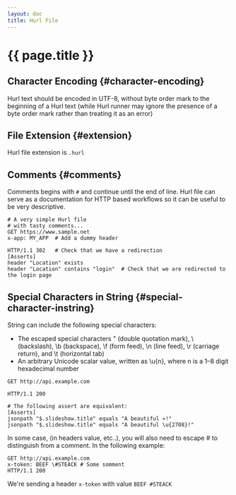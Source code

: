 ```yaml
---
layout: doc
title: Hurl File
---
```

# {{ page.title }}

## Character Encoding {#character-encoding}

Hurl text should be encoded in UTF-8, without byte order mark to the beginning of a
Hurl text (while Hurl runner may ignore the presence of a byte order mark
rather than treating it as an error)

## File Extension {#extension}

Hurl file extension is `.hurl`

## Comments {#comments}

Comments begins with `#` and continue until the end of line. Hurl file can serve as
a documentation for HTTP based workflows so it can be useful to be very descriptive.

```hurl
# A very simple Hurl file
# with tasty comments...
GET https://www.sample.net
x-app: MY_APP  # Add a dummy header

HTTP/1.1 302   # Check that we have a redirection
[Asserts]
header "Location" exists
header "Location" contains "login"  # Check that we are redirected to the login page
```

## Special Characters in String {#special-character-instring}

String can include the following special characters:

- The escaped special characters \" (double quotation mark), \\ (backslash), \b (backspace), \f (form feed),
 \n (line feed), \r (carriage return), and \t (horizontal tab)
- An arbitrary Unicode scalar value, written as \u{n}, where n is a 1–8 digit hexadecimal number

```hurl
GET http://api.example.com

HTTP/1.1 200

# The following assert are equivalent:
[Asserts]
jsonpath "$.slideshow.title" equals "A beautiful ✈!"
jsonpath "$.slideshow.title" equals "A beautiful \u{2708}!"

```

In some case, (in headers value, etc..), you will also need to escape # to distinguish from a comment.
In the following example:

```hurl
GET http://api.example.com
x-token: BEEF \#STEACK # Some somment
HTTP/1.1 200
```

We're sending a header `x-token` with value `BEEF #STEACK`
